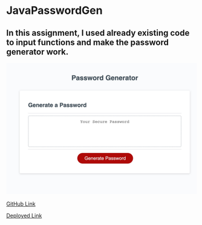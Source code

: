 # JavaPasswordGen

## In this assignment, I used already existing code to input functions and make the password generator work.

![Screenshot](./Develop/127.0.0.1_5500_Develop_index.html.jpeg)

[GitHub Link](https://github.com/NazKena)

[Deployed Link](http://127.0.0.1:5501/Develop/index.html)

